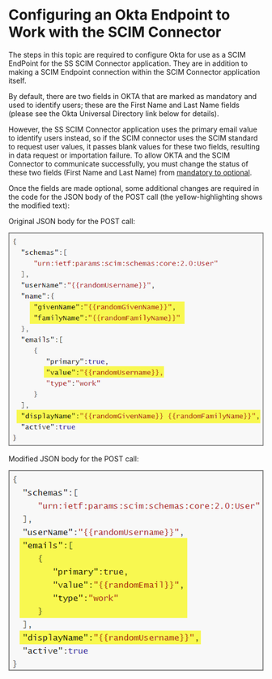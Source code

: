 [title]: # (Configure Okta Endpoint)
[tags]: # (third-party)
[priority]: # (2)
# Configuring an Okta Endpoint to Work with the SCIM Connector

The steps in this topic are required to configure Okta for use as a SCIM EndPoint for the SS SCIM Connector application. They are in addition to making a SCIM Endpoint connection within the SCIM Connector application itself.

By default, there are two fields in OKTA that are marked as mandatory and used to identify users; these are the First Name and Last Name fields (please see the Okta Universal Directory link below for details).

However, the SS SCIM Connector application uses the primary email value to identify users instead, so if the SCIM connector uses the SCIM standard to request user values, it passes blank values for these two fields, resulting in data request or importation failure. To allow OKTA and the SCIM Connector to communicate successfully, you must change the status of these two fields (First Name and Last Name) from [mandatory to optional](https://support.okta.com/help/s/question/0D50Z00008G7VLL/can-we-make-firstname-and-lastname-as-optional-fields).

Once the fields are made optional, some additional changes are required in the code for the JSON body of the POST call (the yellow-highlighting shows the modified text):

Original JSON body for the POST call:

![JSON POST](images/post.png "JSON original POST call")

Modified JSON body for the POST call:

![JSON POST](images/post-2.png "JSON modified POST call")


